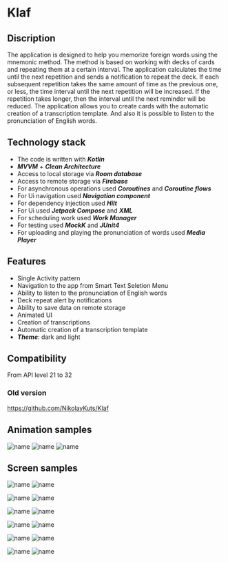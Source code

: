 # Klaf

## Discription

The application is designed to help you memorize foreign words using the mnemonic method. The method is based on working with decks of cards and repeating them at a certain interval.
The application calculates the time until the next repetition and sends a notification to repeat the deck. If each subsequent repetition takes the same amount of time as the previous one, or less, the time interval until the next repetition will be increased. If the repetition takes longer, then the interval until the next reminder will be reduced.
The application allows you to create cards with the automatic creation of a transcription template. And also it is possible to listen to the pronunciation of English words.


## Technology stack
* The code is written with _**Kotlin**_
* _**MVVM**_ + _**Clean Architecture**_
* Access to local storage via _**Room database**_
* Access to remote storage via _**Firebase**_
* For asynchronous operations used _**Coroutines**_ and _**Coroutine flows**_
* For Ui navigation used _**Navigation component**_
* For dependency injection used _**Hilt**_
* For Ui used _**Jetpack Compose**_ and _**XML**_
* For scheduling work used _**Work Manager**_
* For testing used _**MockK**_ and _**JUnit4**_
* For uploading and playing the pronunciation of words used _**Media Player**_

## Features
* Single Activity pattern
* Navigation to the app from Smart Text Seletion Menu
* Ability to listen to the pronunciation of English words
* Deck repeat alert by notifications
* Ability to save data on remote storage
* Animated UI
* Creation of transcriptions
* Automatic creation of a transcription template
* _**Theme**_: dark and light

## Compatibility
From API level 21 to 32

### Old version
https://github.com/NikolayKuts/Klaf

## Animation samples
![name](https://github.com/NikolayKuts/Klaf_kt/blob/develop/preview/deck_list_screen_animation.gif)
![name](https://github.com/NikolayKuts/Klaf_kt/blob/develop/preview/deck_repetition_screen_animation.gif)
![name](https://github.com/NikolayKuts/Klaf_kt/blob/develop/preview/deck_list_item_animation_dark_them.gif)

## Screen samples
![name](https://github.com/NikolayKuts/Klaf_kt/blob/develop/preview/deck_list_screen_light_theme.png)
![name](https://github.com/NikolayKuts/Klaf_kt/blob/develop/preview/deck_list_screen_dark_theme.png)

![name](https://github.com/NikolayKuts/Klaf_kt/blob/develop/preview/deck_navigation_dialog_light_theme.png)
![name](https://github.com/NikolayKuts/Klaf_kt/blob/develop/preview/deck_navigation_dialog_dark_theme.png)

![name](https://github.com/NikolayKuts/Klaf_kt/blob/develop/preview/deck_repetition_screen_dark_theme.png)
![name](https://github.com/NikolayKuts/Klaf_kt/blob/develop/preview/deck_repetition_screen_light_theme.png)

![name](https://github.com/NikolayKuts/Klaf_kt/blob/develop/preview/card_addition_screen_light_theme.png)
![name](https://github.com/NikolayKuts/Klaf_kt/blob/develop/preview/card_editing_screen_dark_theme.png)

![name](https://github.com/NikolayKuts/Klaf_kt/blob/develop/preview/deck_deleting_dialog_dark_theme.png)
![name](https://github.com/NikolayKuts/Klaf_kt/blob/develop/preview/deck_creating_dialog_light_theme.png)

![name](https://github.com/NikolayKuts/Klaf_kt/blob/develop/preview/success_mark_indication_light_theme.jpg)
![name](https://github.com/NikolayKuts/Klaf_kt/blob/develop/preview/success_mark_indication_dark_theme.jpg)

